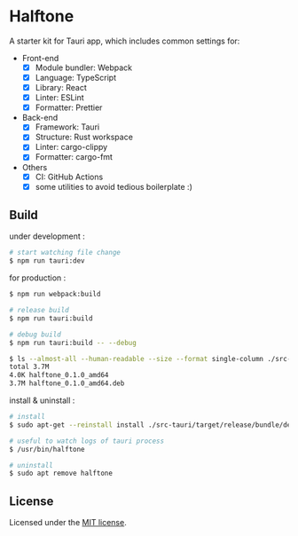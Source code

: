# Halftone

A starter kit for Tauri app, which includes common settings for:

* Front-end
    * [x] Module bundler: Webpack
    * [x] Language: TypeScript
    * [x] Library: React
    * [x] Linter: ESLint
    * [x] Formatter: Prettier
* Back-end
    * [x] Framework: Tauri
    * [x] Structure: Rust workspace
    * [x] Linter: cargo-clippy
    * [x] Formatter: cargo-fmt
* Others
    * [x] CI: GitHub Actions
    * [x] some utilities to avoid tedious boilerplate :)

## Build

under development :

```sh
# start watching file change
$ npm run tauri:dev
```

for production :

```sh
$ npm run webpack:build

# release build
$ npm run tauri:build

# debug build
$ npm run tauri:build -- --debug

$ ls --almost-all --human-readable --size --format single-column ./src-tauri/target/release/bundle/deb/
total 3.7M
4.0K halftone_0.1.0_amd64
3.7M halftone_0.1.0_amd64.deb
```

install & uninstall :

```sh
# install
$ sudo apt-get --reinstall install ./src-tauri/target/release/bundle/deb/halftone_0.1.0_amd64.deb

# useful to watch logs of tauri process
$ /usr/bin/halftone

# uninstall
$ sudo apt remove halftone
 ```

## License

Licensed under the [MIT license](./LICENSE).
